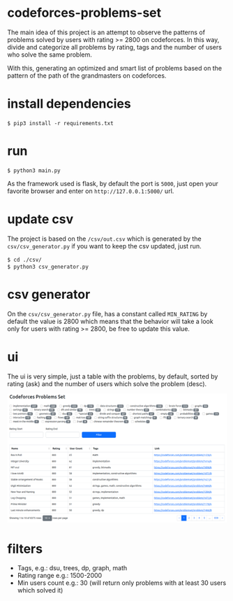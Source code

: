 # codeforces-problems-set
The main idea of this project is an attempt to observe the patterns of problems solved by users with rating >= 2800 on codeforces. In this way, divide and categorize all problems by rating, tags and the number of users who solve the same problem.

With this, generating an optimized and smart list of problems based on the pattern of the path of the grandmasters on codeforces.

# install dependencies
```
$ pip3 install -r requirements.txt   
```

# run
```
$ python3 main.py
```

As the framework used is flask, by default the port is `5000`, just open your favorite browser and enter on `http://127.0.0.1:5000/` url. 

# update csv
The project is based on the `/csv/out.csv` which is generated by the `csv/csv_generator.py` if you want to keep the csv updated, just run.
```
$ cd ./csv/
$ python3 csv_generator.py
```
# csv generator
On the `csv/csv_generator.py` file, has a constant called `MIN_RATING` by default the value is 2800 which means that the behavior will take a look only for users with rating >= 2800, be free to update this value.

# ui
The ui is very simple, just a table with the problems, by default, sorted by rating (ask) and the number of users which solve the problem (desc).

![alt text](./blob/ui.png?raw=true)

# filters
- Tags, e.g.: dsu, trees, dp, graph, math
- Rating range e.g.: 1500-2000
- Min users count e.g.: 30 (will return only problems with at least 30 users which solved it)
